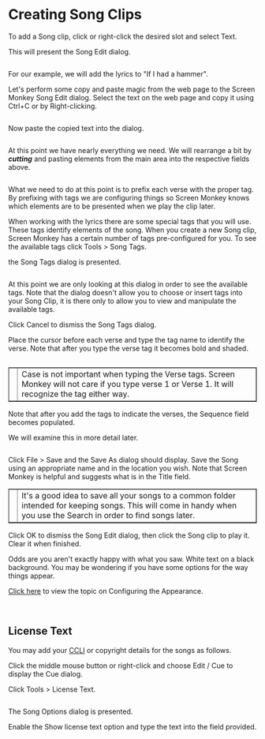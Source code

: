 <h1>Creating Song Clips</h1>
<p>To add a Song clip, click or right-click the desired slot and select 
 <span class="hcp2">Text</span>. </p>
<p>This will present the <span class="hcp2">Song Edit</span> 
 dialog.</p>
<p class="hcp3"><img src="../../../images/SongEditDialog.png" alt="" border="0" class="hcp4"></p>
<p>For our example, we will add the lyrics to &quot;If I had a hammer&quot;. 
 </p>
<p>Let's perform some copy and paste magic from the web page to the Screen 
 Monkey <span class="hcp2">Song Edit</span> dialog. Select 
 the text on the web page and copy it using <span class="hcp2">Ctrl+C</span> 
 or by Right-clicking.</p>
<p class="hcp3"><img src="../../../images/CopyLyrics.png" alt="" border="0" class="hcp4"></p>
<p>Now paste the copied text into the dialog.</p>
<p class="hcp3"><img src="../../../images/LyricsPasted.png" alt="" border="0" class="hcp4"></p>
<p>At this point we have nearly everything we need. We will rearrange a 
 bit by <span style="font-weight: bold; font-style: italic;">cutting</span> 
 and pasting elements from the main area into the respective fields above.</p>
<p class="hcp3"><img src="../../../images/SongEditTweak1.png" alt="" border="0" class="hcp4"></p>
<p>What we need to do at this point is to prefix each verse with the proper 
 tag. By prefixing with tags we are configuring things so Screen Monkey 
 knows which elements are to be presented when we play the clip later.</p>
<p>When working with the lyrics there are some special tags that you will 
 use. These tags identify elements of the song. When you create a new Song 
 clip, Screen Monkey has a certain number of tags pre-configured for you. 
 To see the available tags click <span class="hcp2">Tools 
 &gt; Song Tags</span>.</p>
<p>the <span class="hcp2">Song Tags</span> dialog is presented.</p>
<p class="hcp3"><img src="../../../images/SongTagsDialog.png" alt="" border="0" class="hcp4"></p>
<p>At this point we are only looking at this dialog in order to see the 
 available tags. Note that the dialog doesn't allow you to choose or insert 
 tags into your Song Clip, it is there only to allow you to view and manipulate 
 the available tags.</p>
<p>Click <span class="hcp2">Cancel</span> to dismiss the 
 Song Tags dialog.</p>
<p>Place the cursor before each verse and type the tag name to identify 
 the verse. Note that after you type the verse tag it becomes bold and 
 shaded.</p>
<p class="hcp3"><img src="../../../images/SongEditTweak2.png" alt="" border="0" class="hcp4"></p>
<table cellspacing="0" border="1" class="hcp5">
	<col>
	<col>
	<tr>
		<td><img src="../../../images/Tipimage.png" alt="" border="0" class="hcp4"></td>
		<td>Case is not important when typing the Verse tags. Screen Monkey 
		 will not care if you type verse 1 or Verse 1. It will recognize 
		 the tag either way.</td>
	</tr>
</table>
<p>Note that after you add the tags to indicate the verses, the <span class="hcp2">Sequence</span> 
 field becomes populated. </p>
<p>We will examine this in more detail later.</p>
<p class="hcp3"><img src="../../../images/SongEditTweak3.png" alt="" border="0" class="hcp4"></p>
<p>Click <span class="hcp2">File &gt; Save</span> and the 
 <span class="hcp2">Save As</span> dialog should display. 
 Save the Song using an appropriate name and in the location you wish. 
 Note that Screen Monkey is helpful and suggests what is in the <span class="hcp2">Title</span> 
 field.</p>
<table cellspacing="0" border="1" class="hcp5">
	<col>
	<col>
	<tr>
		<td><a name="SaveLoc"></a>
		<img src="../../../images/Tipimage.png" alt="" border="0" class="hcp4"></td>
		<td>It's a good idea to save all your songs to a common folder 
		 intended for keeping songs. This will come in handy when you use 
		 the Search in order to find songs later.</td>
	</tr>
</table>
<p>Click <span class="hcp2">OK</span> to dismiss the Song 
 Edit dialog, then click the Song clip to play it. Clear it when finished.</p>
<p>Odds are you aren't exactly happy with what you saw. White text on a 
 black background. You may be wondering if you have some options for the 
 way things appear.</p>
<p><a href="../Song/ConfiguringTheAppearance.md">Click here</a> to view 
 the topic on <span class="hcp2">Configuring the Appearance</span>.</p>
<p>&#160;</p>
<h2>License Text</h2>
<p class="rvps5">You may add your <a href="../../../Glossary.md#CCLI">CCLI</a> 
 or copyright details for the songs as follows.</p>
<p class="rvps5">Click the middle mouse button or right-click and choose 
 <span class="hcp2">Edit / Cue</span> to display the <span class="hcp2">Cue</span> dialog.</p>
<p class="rvps5">Click <span class="hcp2">Tools &gt; License 
 Text</span>.</p>
<p class="rvps7" style="margin-left: 24px;"><img alt="" src="../../../images/CCLI1.png" border="0" class="hcp6"></p>
<p class="rvps5">The <span class="hcp2">Song Options</span> 
 dialog is presented.</p>
<p class="rvps5">Enable the Show license text option and type the text 
 into the field provided.</p>
<p class="rvps3" style="margin-left: 24px;"><img alt="" src="../../../images/CCLI2.png" border="0" class="hcp6"></p>


